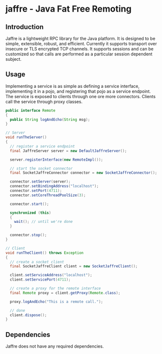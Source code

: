 jaffre - Java Fat Free Remoting
===============================

## Introduction

Jaffre is a lightweight RPC library for the Java platform.
It is designed to be simple, extensible, robust, and efficient.
Currently it supports transport over insecure or TLS encrypted
TCP channels. It supports sessions and can be customized so that
calls are performed as a particular session dependent subject.

## Usage

Implementing a service is as simple as defining a service interface,
implementing it in a pojo, and registering that pojo as a service
endpoint. The service is exposed to clients through one ore more
connectors. Clients call the service through proxy classes.

```Java
public interface Remote
{
  public String logAndEcho(String msg);
}

// Server
void runTheServer()
{
  // register a service endpoint
  final JaffreServer server = new DefaultJaffreServer();

  server.registerInterface(new RemoteImpl());

  // start the socket connector
  final SocketJaffreConnector connector = new SocketJaffreConnector();

  connector.setServer(server);
  connector.setBindingAddress("localhost");
  connector.setPort(4711);
  connector.setCoreThreadPoolSize(3);

  connector.start();

  synchronized (this)
  {
    wait(); // until we're done
  }

  connector.stop();
}

// Client
void runTheClient() throws Exception
{
  // create a socket client
  final SocketJaffreClient client = new SocketJaffreClient();

  client.setServiceAddress("localhost");
  client.setServicePort(4711);

  // create a proxy for the remote interface
  final Remote proxy = client.getProxy(Remote.class);

  proxy.logAndEcho("This is a remote call.");

  // done
  client.dispose();
}

```

## Dependencies

Jaffre does not have any required dependencies.
